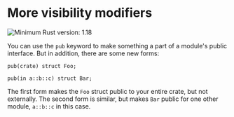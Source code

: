 # More visibility modifiers

![Minimum Rust version: 1.18](https://img.shields.io/badge/Minimum%20Rust%20Version-1.18-brightgreen.svg)

You can use the `pub` keyword to make something a part of a module's public interface. But in
addition, there are some new forms:

```rust,ignore
pub(crate) struct Foo;

pub(in a::b::c) struct Bar;
```

The first form makes the `Foo` struct public to your entire crate, but not
externally. The second form is similar, but makes `Bar` public for one other
module, `a::b::c` in this case.